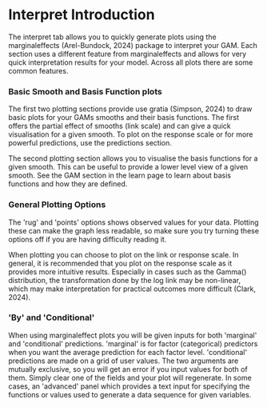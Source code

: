 # Interpret Introduction

The interpret tab allows you to quickly generate plots using the marginaleffects (Arel-Bundock, 2024) package to interpret your GAM. Each section uses a different feature from marginaleffects and allows for very quick interpretation results for your model. Across all plots there are some common features.

### Basic Smooth and Basis Function plots

The first two plotting sections provide use gratia (Simpson, 2024) to draw basic plots for your GAMs smooths and their basis functions. The first offers the partial effect of smooths (link scale) and can give a quick visualisation for a given smooth. To plot on the response scale or for more powerful predictions, use the predictions section. 

The second plotting section allows you to visualise the basis functions for a given smooth. This can be useful to provide a lower level view of a given smooth. See the GAM section in the learn page to learn about basis functions and how they are defined.

### General Plotting Options

The 'rug' and 'points' options shows observed values for your data. Plotting these can make the graph less readable, so make sure you try turning these options off if you are having difficulty reading it.

When plotting you can choose to plot on the link or response scale. In general, it is recommended that you plot on the response scale as it provides more intuitive results. Especially in cases such as the Gamma() distribution, the transformation done by the log link may be non-linear, which may make interpretation for practical outcomes more difficult (Clark, 2024).

### 'By' and 'Conditional'

When using marginaleffect plots you will be given inputs for both 'marginal' and 'conditional' predictions. 'marginal' is for factor (categorical) predictors when you want the average prediction for each factor level. 'conditional' predictions are made on a grid of user values. The two arguments are mutually exclusive, so you will get an error if you input values for both of them. Simply clear one of the fields and your plot will regenerate. In some cases, an 'advanced' panel which provides a text input for specifying the functions or values used to generate a data sequence for given variables.
